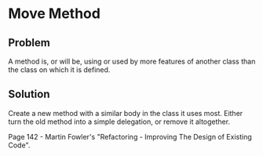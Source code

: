 # Move Method

## Problem
A method is, or will be, using or used by more features of another class than the class on which it is defined.

## Solution
Create a new method with a similar body in the class it uses most. Either turn the old method into a simple delegation, or remove it altogether.

Page 142 - Martin Fowler's "Refactoring - Improving The Design of Existing Code".